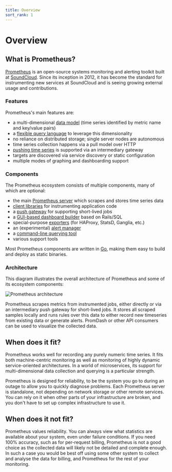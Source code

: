 ```yaml
---
title: Overview
sort_rank: 1
---
```


# Overview

## What is Prometheus?

[Prometheus](https://github.com/prometheus) is an open-source systems
monitoring and alerting toolkit built at [SoundCloud](http://soundcloud.com).
Since its inception in 2012, it has become the standard for instrumenting new
services at SoundCloud and is seeing growing external usage and contributions.

### Features

Prometheus's main features are:

* a multi-dimensional [data model](/docs/concepts/data_model/) (time series identified by metric name and key/value pairs)
* a [flexible query language](/docs/querying/basics/)
  to leverage this dimensionality
* no reliance on distributed storage; single server nodes are autonomous
* time series collection happens via a pull model over HTTP
* [pushing time series](/docs/instrumenting/pushing/) is supported via an intermediary gateway
* targets are discovered via service discovery or static configuration
* multiple modes of graphing and dashboarding support

### Components

The Prometheus ecosystem consists of multiple components, many of which are
optional:

* the main [Prometheus server](https://github.com/prometheus/prometheus) which scrapes and stores time series data
* [client libraries](/docs/instrumenting/clientlibs/) for instrumenting application code
* a [push gateway](https://github.com/prometheus/pushgateway) for supporting short-lived jobs
* a [GUI-based dashboard builder](/docs/visualization/promdash/) based on Rails/SQL
* special-purpose [exporters](/docs/instrumenting/exporters/) (for HAProxy, StatsD, Ganglia, etc.)
* an (experimental) [alert manager](https://github.com/prometheus/alertmanager)
* a [command-line querying tool](https://github.com/prometheus/prometheus_cli)
* various support tools

Most Prometheus components are written in [Go](https://golang.org/), making
them easy to build and deploy as static binaries.

### Architecture

This diagram illustrates the overall architecture of Prometheus and some of
its ecosystem components:

![Prometheus architecture](/assets/architecture.svg)

Prometheus scrapes metrics from instrumented jobs, either directly or via an
intermediary push gateway for short-lived jobs. It stores all scraped samples
locally and runs rules over this data to either record new timeseries from
existing data or generate alerts. PromDash or other API consumers can be used
to visualize the collected data.

## When does it fit?

Prometheus works well for recording any purely numeric time series. It fits
both machine-centric monitoring as well as monitoring of highly dynamic
service-oriented architectures. In a world of microservices, its support for
multi-dimensional data collection and querying is a particular strength.

Prometheus is designed for reliability, to be the system you go to
during an outage to allow you to quickly diagnose problems. Each Prometheus
server is standalone, not depending on network storage or other remote services.
You can rely on it when other parts of your infrastructure are broken, and
you don't have to set up complex infrastructure to use it.

## When does it not fit?

Prometheus values reliability. You can always view what statistics are
available about your system, even under failure conditions. If you need 100%
accuracy, such as for per-request billing, Prometheus is not a good choice as
the collected data will likely not be detailed and complete enough. In such a
case you would be best off using some other system to collect and analyse the
data for billing, and Prometheus for the rest of your monitoring.
